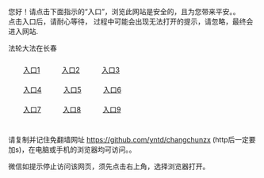 您好！请点击下面指示的“入口”，浏览此网站是安全的，且为您带来平安。。 <br/>
点击入口后，请耐心等待， 过程中可能会出现无法打开的提示，请忽略，最终会进入网站. </br>

法轮大法在长春<br/>
<div style="padding:10px"><a style="margin:20px" target="_blank" href="https://d1fw8rr6cldmp4.cloudfront.net/2Qpsp?jwxvrzlg" id="ccLink1" rel="nofollow">入口1</a> <a target="_blank" style="margin:20px" href="https://d2ix1rxz5r4uu5.cloudfront.net/2Qpsp?cknoxyt" id="ccLink2" rel="nofollow">入口2</a> <a style="margin:20px" target="_blank" href="https://d2uz67v60kyl3w.cloudfront.net/2Qpsp?uecnei" id="ccLink3" rel="nofollow">入口3</a></div>

<div style="padding:10px" ><a style="margin:20px" target="_blank" href="https://d1fw8rr6cldmp4.cloudfront.net/2Qpsp?jwxvrzlg" id="ccLink4" rel="nofollow">入口4</a> <a style="margin:20px" href="https://d2ix1rxz5r4uu5.cloudfront.net/2Qpsp?cknoxyt" target="_blank" id="ccLink5" rel="nofollow">入口5</a> <a style="margin:20px" href="https://d2uz67v60kyl3w.cloudfront.net/2Qpsp?uecnei" target="_blank" id="ccLink6" rel="nofollow">入口6</a></div>

<div style="padding:10px"><a style="margin:20px" target="_blank" href="https://d1fw8rr6cldmp4.cloudfront.net/2Qpsp?jwxvrzlg" id="ccLink7" rel="nofollow">入口7</a> <a style="margin:20px" href="https://d2ix1rxz5r4uu5.cloudfront.net/2Qpsp?cknoxyt" target="_blank" id="ccLink8" rel="nofollow">入口8</a> <a style="margin:20px" target="_blank" href="https://d2uz67v60kyl3w.cloudfront.net/2Qpsp?uecnei" id="ccLink9" rel="nofollow">入口9</a></div>

<br/>



请复制并记住免翻墙网址 https://github.com/yntd/changchunzx (http后一定要加s)，在电脑或手机的浏览器均可访问。。<br/>

微信如提示停止访问该网页，须先点击右上角，选择浏览器打开。
